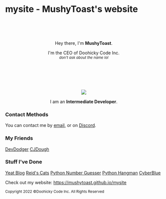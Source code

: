 <p align="center">

# mysite - MushyToast's website
</p>

<br/>
<br/>
<br/>

<p align="center">
Hey there, I'm <b>MushyToast</b>. 
</p>



<p align="center">
I'm the CEO of Doohicky Code Inc.<br/>
<sub><i>don't ask about the name lol</i></sub>
</p>

<br/>
<br/>
<br/>
<br/>



<p align="center">
<img src="https://mushytoast.github.io/mysite/assets/imgs/goofycapybara.png"/>
</p>


<p align="center">
I am an <b>Intermediate Developer</b>.
</p>

### Contact Methods

You can contact me by [email](mailto:ndg72609@gmail.com), or on [Discord](https://mushytoast.github.io/mysite/discord.html).

### My Friends

[DevDodger](https://github.com/devdodger/)
[CJDough](https://github.com/CJDough/)

### Stuff I've Done

[Yeat Blog](https://mushytoast.github.io/mysite/DTMT.html)
[Reid's Cats](https://mushytoast.github.io/mysite/catpage.html)
[Python Number Guesser](https://github.com/MushyToast/Number-Guesser-Simple)
[Python Hangman](https://github.com/MushyToast/pyhangman)
[CyberBlue](https://mushytoast.github.io/mysite/cyberblue.html)

Check out my website: https://mushytoast.github.io/mysite

<sup>Copyright 2022 ©Doohicky Code Inc. All Rights Reserved</sup>

